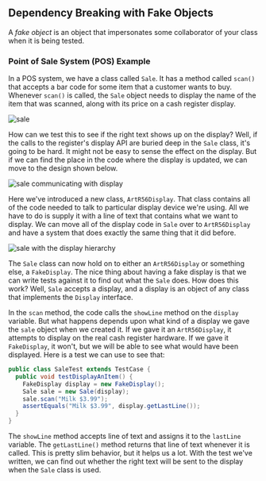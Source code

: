 ## Dependency Breaking with Fake Objects
A _fake object_ is an object that impersonates some collaborator of your class when it is being tested.

### Point of Sale System (POS) Example
In a POS system, we have a class called `Sale`. It has a method called `scan()` that accepts a bar code for some item that a customer wants to buy. Whenever `scan()` is called, the `Sale` object needs to display the name of the item that was scanned, along with its price on a cash register display.

![sale](https://user-images.githubusercontent.com/5623994/51017592-926aac00-1542-11e9-91a8-54acd646af2e.png)

How can we test this to see if the right text shows up on the display? Well, if the calls to the register's display API are buried deep in the `Sale` class, it's going to be hard. It might not be easy to sense the effect on the display. But if we can find the place in the code where the display is updated, we can move to the design shown below.

![sale communicating with display](https://user-images.githubusercontent.com/5623994/51017982-fe99df80-1543-11e9-8bb2-559afe8c62ae.png)

Here we've introduced a new class, `ArtR56Display`. That class contains all of the code needed to talk to particular display device we're using. All we have to do is supply it with a line of text that contains what we want to display. We can move all of the display code in `Sale` over to `ArtR56Display` and have a system that does exactly the same thing that it did before.

![sale with the display hierarchy](https://user-images.githubusercontent.com/5623994/51052684-63395680-15a5-11e9-91a8-13346e927065.png)

The `Sale` class can now hold on to either an `ArtR56Display` or something else, a `FakeDisplay`. The nice thing about having a fake display is that we can write tests against it to find out what the `Sale` does. 
How does this work? Well, `Sale` accepts a display, and a display is an object of any class that implements the `Display` interface.

In the `scan` method, the code calls the `showLine` method on the `display` variable. But what happens depends upon what kind of a display we gave the `sale` object when we created it. If we gave it an `ArtR56Display`, it attempts to display on the real cash register hardware. If we gave it `FakeDisplay`, it won't, but we will be able to see what would have been displayed. Here is a test we can use to see that:

```java
public class SaleTest extends TestCase {
  public void testDisplayAnItem() {
    FakeDisplay display = new FakeDisplay();
    Sale sale = new Sale(display);
    sale.scan("Milk $3.99");
    assertEquals("Milk $3.99", display.getLastLine());
  }
}
```

The `showLine` method accepts line of text and assigns it to the `lastLine` variable. The `getLastLine()` method returns that line of text whenever it is called. This is pretty slim behavior, but it helps us a lot. With the test we've written, we can find out whether the right text will be sent to the display when the `Sale` class is used.
